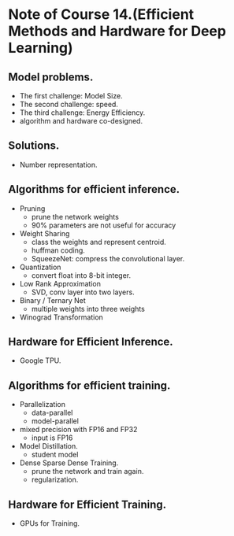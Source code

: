 # Note of Course 14.(Efficient Methods and Hardware for Deep Learning)

## Model problems.
- The first challenge: Model Size.
- The second challenge: speed.
- The third challenge: Energy Efficiency.
- algorithm and hardware co-designed.

## Solutions.
- Number representation.

## Algorithms for efficient inference.
- Pruning
	- prune the network weights
	- 90% parameters are not useful for accuracy
- Weight Sharing
	- class the weights and represent centroid.
	- huffman coding.
	- SqueezeNet: compress the convolutional layer.
- Quantization
	- convert float into 8-bit integer.
- Low Rank Approximation
	- SVD, conv layer into two layers.
- Binary / Ternary Net
	- multiple weights into three weights
- Winograd Transformation

## Hardware for Efficient Inference.
- Google TPU.

## Algorithms for efficient training.
- Parallelization
	- data-parallel
	- model-parallel
- mixed precision with FP16 and FP32
	- input is FP16
- Model Distillation.
	-  student model
- Dense Sparse Dense Training.
	- prune the network and train again.
	- regularization.

## Hardware for Efficient Training.
- GPUs for Training.

